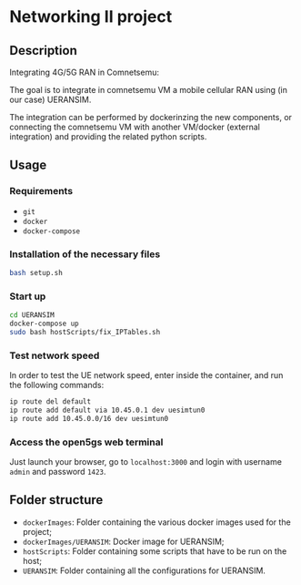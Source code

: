 # Networking II project
## Description
Integrating 4G/5G RAN in Comnetsemu:

The goal is to integrate in comnetsemu VM a mobile cellular RAN using (in our case) UERANSIM.

The integration can be performed by dockerinzing the new components, or connecting the comnetsemu VM with another VM/docker (external integration) and providing the related python scripts.

## Usage
### Requirements
- `git`
- `docker`
- `docker-compose`
### Installation of the necessary files
```bash
bash setup.sh
```
### Start up
```bash
cd UERANSIM
docker-compose up
sudo bash hostScripts/fix_IPTables.sh
```

### Test network speed
In order to test the UE network speed, enter inside the container, and run the following commands:
```bash
ip route del default
ip route add default via 10.45.0.1 dev uesimtun0
ip route add 10.45.0.0/16 dev uesimtun0
```

### Access the open5gs web terminal
Just launch your browser, go to `localhost:3000` and login with username `admin` and password `1423`. 

## Folder structure
- `dockerImages`: Folder containing the various docker images used for the project;
- `dockerImages/UERANSIM`: Docker image for UERANSIM;
- `hostScripts`: Folder containing some scripts that have to be run on the host;
- `UERANSIM`: Folder containing all the configurations for UERANSIM.